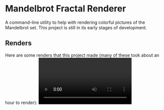 # Mandelbrot Fractal Renderer
A command-line utility to help with rendering colorful pictures of the Mandelbrot set. This project is still in its early stages of development.

## Renders
Here are some renders that this project made (many of these took about an hour to render):
<video src="./renders/trampoline.mp4"></video>